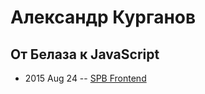 # Александр Курганов

## От Белаза к JavaScript
- 2015 Aug 24 -- [SPB Frontend](https://vk.com/spb_frontend_meetup_250815?z=video-76088560_171407351%2Fe7b08d3a6ab27542c9%2Fpl_post_-76088560_470)    
